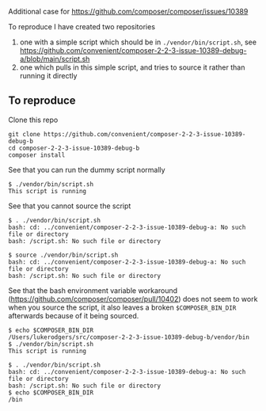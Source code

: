 Additional case for https://github.com/composer/composer/issues/10389

To reproduce I have created two repositories
1. one with a simple script which should be in `./vendor/bin/script.sh`, see https://github.com/convenient/composer-2-2-3-issue-10389-debug-a/blob/main/script.sh
2. one which pulls in this simple script, and tries to source it rather than running it directly

## To reproduce

Clone this repo
```
git clone https://github.com/convenient/composer-2-2-3-issue-10389-debug-b
cd composer-2-2-3-issue-10389-debug-b
composer install
```

See that you can run the dummy script normally
```
$ ./vendor/bin/script.sh
This script is running
```

See that you cannot source the script

```
$ . ./vendor/bin/script.sh 
bash: cd: ../convenient/composer-2-2-3-issue-10389-debug-a: No such file or directory
bash: /script.sh: No such file or directory

$ source ./vendor/bin/script.sh 
bash: cd: ../convenient/composer-2-2-3-issue-10389-debug-a: No such file or directory
bash: /script.sh: No such file or directory
```

See that the bash environment variable workaround (https://github.com/composer/composer/pull/10402) does not seem to work when you source the script, it also leaves a broken `$COMPOSER_BIN_DIR` afterwards because of it being sourced.

```
$ echo $COMPOSER_BIN_DIR
/Users/lukerodgers/src/composer-2-2-3-issue-10389-debug-b/vendor/bin
$ ./vendor/bin/script.sh 
This script is running

$ . ./vendor/bin/script.sh 
bash: cd: ../convenient/composer-2-2-3-issue-10389-debug-a: No such file or directory
bash: /script.sh: No such file or directory
$ echo $COMPOSER_BIN_DIR
/bin
```